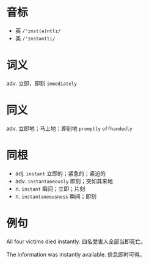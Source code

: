 # 音标

- 英 `/'ɪnst(ə)ntlɪ/`
- 美 `/'ɪnstəntli/`

# 词义

adv. 立即，即刻
`immediately`

# 同义

adv. 立即地；马上地；即刻地
`promptly` `offhandedly`

# 同根

- adj. `instant` 立即的；紧急的；紧迫的
- adv. `instantaneously` 即刻；突如其来地
- n. `instant` 瞬间；立即；片刻
- n. `instantaneousness` 瞬间；即刻

# 例句

All four victims died instantly.
四名受害人全部当即死亡。

The information was instantly available.
信息即时可得。


